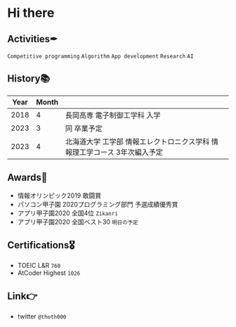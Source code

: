 # Hi there

## Activities✒
`Competitive programming` `Algorithm` `App development` `Research` `AI`

## History📚
|Year|Month||
|---|---|---|
|2018|4|長岡高専 電子制御工学科 入学|
|2023|3|同 卒業予定|
|2023|4|北海道大学 工学部 情報エレクトロニクス学科 情報理工学コース 3年次編入予定|

## Awards🥇
- 情報オリンピック2019 敢闘賞
- パソコン甲子園 2020プログラミング部門 予選成績優秀賞
- アプリ甲子園2020 全国4位 `Zikanri`
- アプリ甲子園2020 全国ベスト30 `明日の予定`

## Certifications🎖
- TOEIC L&R `760`
- AtCoder Highest `1026`

## Link👉
- twitter `@thoth000`
